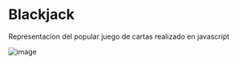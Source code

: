 # Blackjack

Representacion del popular juego de cartas realizado en javascript

![image](https://user-images.githubusercontent.com/38383906/116272629-b029a280-a746-11eb-8b41-a83a98fc6eb4.png)

